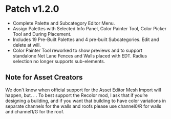 ﻿# Patch v1.2.0
* Complete Palette and Subcategory Editor Menu.
* Assign Palettes with Selected Info Panel, Color Painter Tool, Color Picker Tool and During Placement. 
* Includes 19 Pre-Built Palettes and 4 pre-built Subcategories. Edit and delete at will.
* Color Painter Tool reworked to show previews and to support standalone Net Lane Fences and Walls placed with EDT. Radius selection no longer supports sub-elements.

## Note for Asset Creators
We don't know when official support for the Asset Editor Mesh Import will happen, but. . .
To best support the Recolor mod, I ask that if you’re designing a building, and if you want that building to have color variations in separate channels for the walls and roofs please use channel0/R for walls and channel1/G for the roof.